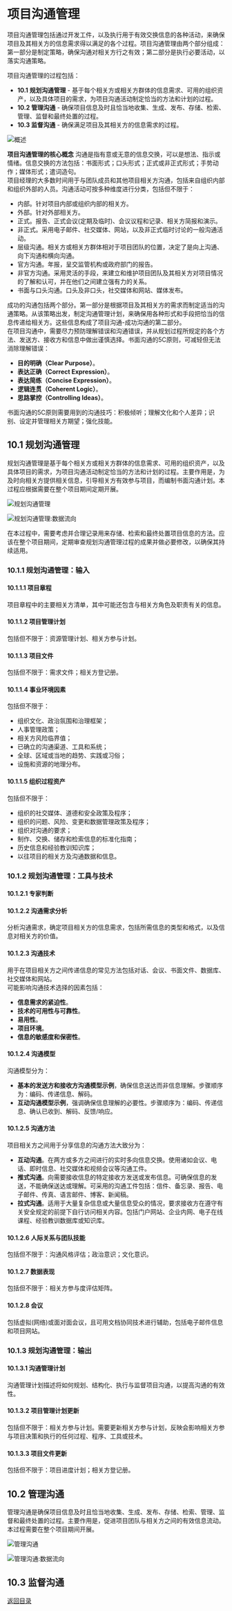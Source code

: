 # 项目沟通管理
项目沟通管理包括通过开发工件，以及执行用于有效交换信息的各种活动，来确保项目及其相关方的信息需求得以满足的各个过程。项目沟通管理由两个部分组成：第一部分是制定策略，确保沟通对相关方行之有效；第二部分是执行必要活动，以落实沟通策略。  

项目沟通管理的过程包括：  
+ **10.1 规划沟通管理** - 基于每个相关方或相关方群体的信息需求、可用的组织资产，以及具体项目的需求，为项目沟通活动制定恰当的方法和计划的过程。  
+ **10.2 管理沟通** - 确保项目信息及时且恰当地收集、生成、发布、存储、检索、管理、监督和最终处置的过程。  
+ **10.3 监督沟通** - 确保满足项目及其相关方的信息需求的过程。  

![概述](../../static/Part.1/10/项目沟通管理概述.JPG)  

**项目沟通管理的核心概念**
沟通是指有意或无意的信息交换，可以是想法、指示或情绪。信息交换的方法包括：书面形式；口头形式；正式或非正式形式；手势动作；媒体形式；遣词造句。  
项目经理的大多数时间用于与团队成员和其他项目相关方沟通，包括来自组织内部和组织外部的人员。沟通活动可按多种维度进行分类，包括但不限于：  
+ 内部。针对项目内部或组织内部的相关方。  
+ 外部。针对外部相关方。  
+ 正式。报告、正式会议(定期及临时)、会议议程和记录、相关方简报和演示。  
+ 非正式。采用电子邮件、社交媒体、网站，以及非正式临时讨论的一般沟通活动。  
+ 层级沟通。相关方或相关方群体相对于项目团队的位置，决定了是向上沟通、向下沟通和横向沟通。  
+ 官方沟通。年报，呈交监管机构或政府部门的报告。  
+ 非官方沟通。采用灵活的手段，来建立和维护项目团队及其相关方对项目情况的了解和认可，并在他们之间建立强有力的关系。  
+ 书面与口头沟通。口头及非口头，社交媒体和网站、媒体发布。  

成功的沟通包括两个部分。第一部分是根据项目及其相关方的需求而制定适当的沟通策略。从该策略出发，制定沟通管理计划，来确保用各种形式和手段把恰当的信息传递给相关方。这些信息构成了项目沟通-成功沟通的第二部分。  
在项目沟通中，需要尽力预防理解错误和沟通错误，并从规划过程所规定的各个方法、发送方、接收方和信息中做出谨慎选择。书面沟通的5C原则，可减轻但无法消除理解错误：  
+ **目的明确（Clear Purpose）**。    
+ **表达正确（Correct Expression）**。 
+ **表达简练（Concise Expression）**。
+ **逻辑连贯（Coherent Logic）**。  
+ **思路掌控（Controlling Ideas）**。

书面沟通的5C原则需要用到的沟通技巧：积极倾听；理解文化和个人差异；识别、设定并管理相关方期望；强化技能。  
## 10.1 规划沟通管理
规划沟通管理是基于每个相关方或相关方群体的信息需求、可用的组织资产，以及具体项目的需求，为项目沟通活动制定恰当的方法和计划的过程。主要作用是，为及时向相关方提供相关信息，引导相关方有效参与项目，而编制书面沟通计划。本过程应根据需要在整个项目期间定期开展。 

![规划沟通管理](../../static/Part.1/10/规划沟通管理.JPG)  

![规划沟通管理:数据流向](../../static/Part.1/10/规划沟通管理_数据流向.JPG)  

在本过程中，需要考虑并合理记录用来存储、检索和最终处置项目信息的方法。应该在整个项目期间，定期审查规划沟通管理过程的成果并做必要修改，以确保其持续适用。  
### 10.1.1 规划沟通管理：输入
#### 10.1.1.1 项目章程
项目章程中的主要相关方清单，其中可能还包含与相关方角色及职责有关的信息。
#### 10.1.1.2 项目管理计划
包括但不限于：资源管理计划、相关方参与计划。  
#### 10.1.1.3 项目文件
包括但不限于：需求文件；相关方登记册。  
#### 10.1.1.4 事业环境因素
包括但不限于：  
+ 组织文化、政治氛围和治理框架；
+ 人事管理政策；
+ 相关方风险临界值；
+ 已确立的沟通渠道、工具和系统；
+ 全球、区域或当地的趋势、实践或习俗；
+ 设施和资源的地理分布。  

#### 10.1.1.5 组织过程资产
包括但不限于：  
+ 组织的社交媒体、道德和安全政策及程序；
+ 组织的问题、风险、变更和数据管理政策及程序；
+ 组织对沟通的要求；
+ 制作、交换、储存和检索信息的标准化指南；
+ 历史信息和经验教训知识库；
+ 以往项目的相关方及沟通数据和信息。  

### 10.1.2 规划沟通管理：工具与技术
#### 10.1.2.1 专家判断
#### 10.1.2.2 沟通需求分析
分析沟通需求，确定项目相关方的信息需求，包括所需信息的类型和格式，以及信息对相关方的价值。  
#### 10.1.2.3 沟通技术
用于在项目相关方之间传递信息的常见方法包括对话、会议、书面文件、数据库、社交媒体和网站。  
可能影响沟通技术选择的因素包括：  
+ **信息需求的紧迫性**。  
+ **技术的可用性与可靠性**。
+ **易用性**。
+ **项目环境**。
+ **信息的敏感度和保密性**。

#### 10.1.2.4 沟通模型
沟通模型分为：
+ **基本的发送方和接收方沟通模型示例**，确保信息送达而非信息理解。步骤顺序为：编码、传递信息、解码。  
+ **互动沟通模型示例**，强调确保信息理解的必要性。步骤顺序为：编码、传递信息、确认已收到、解码、反馈/响应。  

#### 10.1.2.5 沟通方法
项目相关方之间用于分享信息的沟通方法大致分为：
+ **互动沟通**。在两方或多方之间进行的实时多向信息交换。使用诸如会议、电话、即时信息、社交媒体和视频会议等沟通工件。  
+ **推式沟通**。向需要接收信息的特定接收方发送或发布信息。可确保信息的发送，不能确保送达或理解。可采用的沟通工件包括：信件、备忘录、报告、电子邮件、传真、语言邮件、博客、新闻稿。  
+ **拉式沟通**。适用于大量复杂信息或大量信息受众的情况，要求接收方在遵守有关安全规定的前提下自行访问相关内容。包括门户网站、企业内网、电子在线课程、经验教训数据库或知识库。  

#### 10.1.2.6 人际关系与团队技能
包括但不限于：沟通风格评估；政治意识；文化意识。  

#### 10.1.2.7 数据表现
包括但不限于：相关方参与度评估矩阵。  

#### 10.1.2.8 会议
包括虚拟(网络)或面对面会议，且可用文档协同技术进行辅助，包括电子邮件信息和项目网站。  

### 10.1.3 规划沟通管理：输出
#### 10.1.3.1 沟通管理计划
沟通管理计划描述将如何规划、结构化、执行与监督项目沟通，以提高沟通的有效性。  
#### 10.1.3.2 项目管理计划更新
包括但不限于：相关方参与计划。需要更新相关方参与计划，反映会影响相关方参与项目决策和执行的任何过程、程序、工具或技术。  

#### 10.1.3.3 项目文件更新
包括但不限于：项目进度计划；相关方登记册。  

## 10.2 管理沟通
管理沟通是确保项目信息及时且恰当地收集、生成、发布、存储、检索、管理、监督和最终处置的过程。主要作用是，促进项目团队与相关方之间的有效信息流动。本过程需要在整个项目期间开展。  

![管理沟通](../../static/Part.1/10/管理沟通.JPG)   

![管理沟通:数据流向](../../static/Part.1/10/管理沟通_数据流向.JPG)  

## 10.3 监督沟通

[返回目录](../../00.目录.md)














